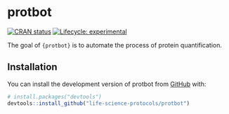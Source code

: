 
<!-- README.md is generated from README.Rmd. Please edit that file -->

# protbot

<!-- badges: start -->

[![CRAN
status](https://www.r-pkg.org/badges/version/protbot)](https://CRAN.R-project.org/package=protbot)
[![Lifecycle:
experimental](https://img.shields.io/badge/lifecycle-experimental-orange.svg)](https://lifecycle.r-lib.org/articles/stages.html#experimental)
<!-- badges: end -->

The goal of `{protbot}` is to automate the process of protein
quantification.

## Installation

You can install the development version of protbot from
[GitHub](https://github.com/) with:

``` r
# install.packages("devtools")
devtools::install_github("life-science-protocols/protbot")
```
